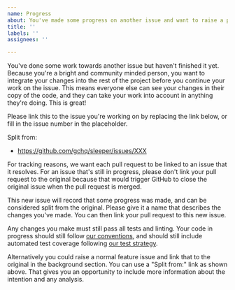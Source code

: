 ```yaml
---
name: Progress
about: You've made some progress on another issue and want to raise a pull request
title: ''
labels: ''
assignees: ''

---
```


You've done some work towards another issue but haven't finished it yet. Because you're a bright and community minded
person, you want to integrate your changes into the rest of the project before you continue your work on the issue. This
means everyone else can see your changes in their copy of the code, and they can take your work into account in
anything they're doing. This is great!

Please link this to the issue you're working on by replacing the link below, or fill in the issue number in the
placeholder.

Split from:
- https://github.com/gchq/sleeper/issues/XXX

For tracking reasons, we want each pull request to be linked to an issue that it resolves. For an issue that's still in
progress, please don't link your pull request to the original because that would trigger GitHub to close the original
issue when the pull request is merged.

This new issue will record that some progress was made, and can be considered split from the original. Please give it a
name that describes the changes you've made. You can then link your pull request to this new issue.

Any changes you make must still pass all tests and linting. Your code in progress should still follow
[our conventions](https://github.com/gchq/sleeper/blob/develop/docs/development/conventions.md), and should
still include automated test coverage following
[our test strategy](https://github.com/gchq/sleeper/blob/develop/docs/development/test-strategy.md).

Alternatively you could raise a normal feature issue and link that to the original in the background section. You can
use a "Split from:" link as shown above. That gives you an opportunity to include more information about the intention
and any analysis.

